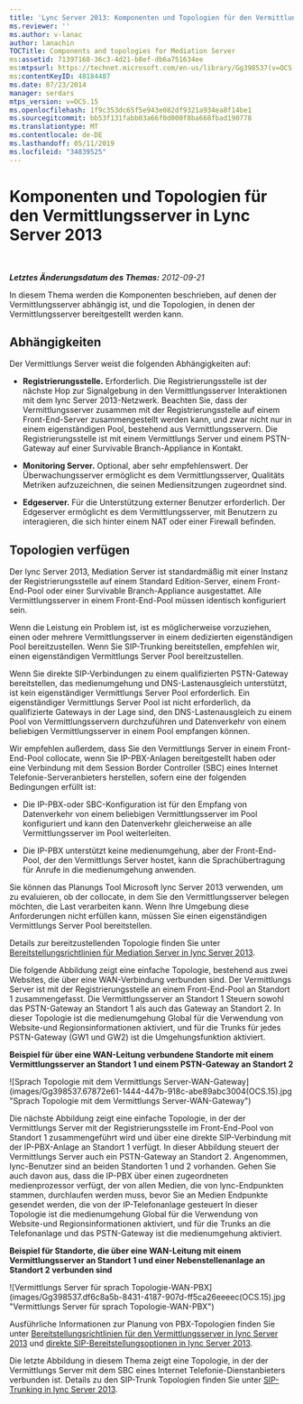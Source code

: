 ```yaml
---
title: 'Lync Server 2013: Komponenten und Topologien für den Vermittlungsserver'
ms.reviewer: ''
ms.author: v-lanac
author: lanachin
TOCTitle: Components and topologies for Mediation Server
ms:assetid: 71397168-36c3-4d21-b8ef-db6a751634ee
ms:mtpsurl: https://technet.microsoft.com/en-us/library/Gg398537(v=OCS.15)
ms:contentKeyID: 48184487
ms.date: 07/23/2014
manager: serdars
mtps_version: v=OCS.15
ms.openlocfilehash: 1f9c353dc65f5e943e082df9321a934ea8f14be1
ms.sourcegitcommit: bb53f131fabb03a66f0d000f8ba668fbad190778
ms.translationtype: MT
ms.contentlocale: de-DE
ms.lasthandoff: 05/11/2019
ms.locfileid: "34839525"
---
```

<div data-xmlns="http://www.w3.org/1999/xhtml">

<div class="topic" data-xmlns="http://www.w3.org/1999/xhtml" data-msxsl="urn:schemas-microsoft-com:xslt" data-cs="http://msdn.microsoft.com/en-us/">

<div data-asp="http://msdn2.microsoft.com/asp">

# <a name="components-and-topologies-for-mediation-server-in-lync-server-2013"></a>Komponenten und Topologien für den Vermittlungsserver in Lync Server 2013

</div>

<div id="mainSection">

<div id="mainBody">

<span> </span>

_**Letztes Änderungsdatum des Themas:** 2012-09-21_

In diesem Thema werden die Komponenten beschrieben, auf denen der Vermittlungsserver abhängig ist, und die Topologien, in denen der Vermittlungsserver bereitgestellt werden kann.

<div>

## <a name="dependencies"></a>Abhängigkeiten

Der Vermittlungs Server weist die folgenden Abhängigkeiten auf:

  - **Registrierungsstelle.** Erforderlich. Die Registrierungsstelle ist der nächste Hop zur Signalgebung in den Vermittlungsserver Interaktionen mit dem lync Server 2013-Netzwerk. Beachten Sie, dass der Vermittlungsserver zusammen mit der Registrierungsstelle auf einem Front-End-Server zusammengestellt werden kann, und zwar nicht nur in einem eigenständigen Pool, bestehend aus Vermittlungsservern. Die Registrierungsstelle ist mit einem Vermittlungs Server und einem PSTN-Gateway auf einer Survivable Branch-Appliance in Kontakt.

  - **Monitoring Server.** Optional, aber sehr empfehlenswert. Der Überwachungsserver ermöglicht es dem Vermittlungsserver, Qualitäts Metriken aufzuzeichnen, die seinen Mediensitzungen zugeordnet sind.

  - **Edgeserver.** Für die Unterstützung externer Benutzer erforderlich. Der Edgeserver ermöglicht es dem Vermittlungsserver, mit Benutzern zu interagieren, die sich hinter einem NAT oder einer Firewall befinden.

</div>

<div>

## <a name="topologies"></a>Topologien verfügen

Der lync Server 2013, Mediation Server ist standardmäßig mit einer Instanz der Registrierungsstelle auf einem Standard Edition-Server, einem Front-End-Pool oder einer Survivable Branch-Appliance ausgestattet. Alle Vermittlungsserver in einem Front-End-Pool müssen identisch konfiguriert sein.

Wenn die Leistung ein Problem ist, ist es möglicherweise vorzuziehen, einen oder mehrere Vermittlungsserver in einem dedizierten eigenständigen Pool bereitzustellen. Wenn Sie SIP-Trunking bereitstellen, empfehlen wir, einen eigenständigen Vermittlungs Server Pool bereitzustellen.

Wenn Sie direkte SIP-Verbindungen zu einem qualifizierten PSTN-Gateway bereitstellen, das medienumgehung und DNS-Lastenausgleich unterstützt, ist kein eigenständiger Vermittlungs Server Pool erforderlich. Ein eigenständiger Vermittlungs Server Pool ist nicht erforderlich, da qualifizierte Gateways in der Lage sind, den DNS-Lastenausgleich zu einem Pool von Vermittlungsservern durchzuführen und Datenverkehr von einem beliebigen Vermittlungsserver in einem Pool empfangen können.

Wir empfehlen außerdem, dass Sie den Vermittlungs Server in einem Front-End-Pool collocate, wenn Sie IP-PBX-Anlagen bereitgestellt haben oder eine Verbindung mit dem Session Border Controller (SBC) eines Internet Telefonie-Serveranbieters herstellen, sofern eine der folgenden Bedingungen erfüllt ist:

  - Die IP-PBX-oder SBC-Konfiguration ist für den Empfang von Datenverkehr von einem beliebigen Vermittlungsserver im Pool konfiguriert und kann den Datenverkehr gleicherweise an alle Vermittlungsserver im Pool weiterleiten.

  - Die IP-PBX unterstützt keine medienumgehung, aber der Front-End-Pool, der den Vermittlungs Server hostet, kann die Sprachübertragung für Anrufe in die medienumgehung anwenden.

Sie können das Planungs Tool Microsoft lync Server 2013 verwenden, um zu evaluieren, ob der collocate, in dem Sie den Vermittlungsserver belegen möchten, die Last verarbeiten kann. Wenn Ihre Umgebung diese Anforderungen nicht erfüllen kann, müssen Sie einen eigenständigen Vermittlungs Server Pool bereitstellen.

Details zur bereitzustellenden Topologie finden Sie unter [Bereitstellungsrichtlinien für Mediation Server in lync Server 2013](lync-server-2013-deployment-guidelines-for-mediation-server.md).

Die folgende Abbildung zeigt eine einfache Topologie, bestehend aus zwei Websites, die über eine WAN-Verbindung verbunden sind. Der Vermittlungs Server ist mit der Registrierungsstelle an einem Front-End-Pool an Standort 1 zusammengefasst. Die Vermittlungsserver an Standort 1 Steuern sowohl das PSTN-Gateway an Standort 1 als auch das Gateway an Standort 2. In dieser Topologie ist die medienumgehung Global für die Verwendung von Website-und Regionsinformationen aktiviert, und für die Trunks für jedes PSTN-Gateway (GW1 und GW2) ist die Umgehungsfunktion aktiviert.

**Beispiel für über eine WAN-Leitung verbundene Standorte mit einem Vermittlungsserver an Standort 1 und einem PSTN-Gateway an Standort 2**

![Sprach Topologie mit dem Vermittlungs Server-WAN-Gateway] (images/Gg398537.67872e61-1444-447b-918c-abe89abc3004(OCS.15).jpg "Sprach Topologie mit dem Vermittlungs Server-WAN-Gateway")

Die nächste Abbildung zeigt eine einfache Topologie, in der der Vermittlungs Server mit der Registrierungsstelle im Front-End-Pool von Standort 1 zusammengeführt wird und über eine direkte SIP-Verbindung mit der IP-PBX-Anlage an Standort 1 verfügt. In dieser Abbildung steuert der Vermittlungs Server auch ein PSTN-Gateway an Standort 2. Angenommen, lync-Benutzer sind an beiden Standorten 1 und 2 vorhanden. Gehen Sie auch davon aus, dass die IP-PBX über einen zugeordneten medienprozessor verfügt, der von allen Medien, die von lync-Endpunkten stammen, durchlaufen werden muss, bevor Sie an Medien Endpunkte gesendet werden, die von der IP-Telefonanlage gesteuert In dieser Topologie ist die medienumgehung Global für die Verwendung von Website-und Regionsinformationen aktiviert, und für die Trunks an die Telefonanlage und das PSTN-Gateway ist die medienumgehung aktiviert.

**Beispiel für Standorte, die über eine WAN-Leitung mit einem Vermittlungsserver an Standort 1 und einer Nebenstellenanlage an Standort 2 verbunden sind**

![Vermittlungs Server für sprach Topologie-WAN-PBX] (images/Gg398537.df6c8a5b-8431-4187-907d-ff5ca26eeeec(OCS.15).jpg "Vermittlungs Server für sprach Topologie-WAN-PBX")

Ausführliche Informationen zur Planung von PBX-Topologien finden Sie unter [Bereitstellungsrichtlinien für den Vermittlungsserver in lync Server 2013](lync-server-2013-deployment-guidelines-for-mediation-server.md) und [direkte SIP-Bereitstellungsoptionen in lync Server 2013](lync-server-2013-direct-sip-deployment-options.md).

Die letzte Abbildung in diesem Thema zeigt eine Topologie, in der der Vermittlungs Server mit dem SBC eines Internet Telefonie-Dienstanbieters verbunden ist. Details zu den SIP-Trunk Topologien finden Sie unter [SIP-Trunking in lync Server 2013](lync-server-2013-sip-trunking.md).

</div>

</div>

<span> </span>

</div>

</div>

</div>


